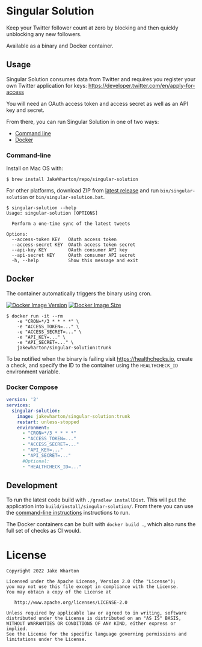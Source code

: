 # Singular Solution

Keep your Twitter follower count at zero by blocking and then quickly unblocking any new followers.

Available as a binary and Docker container.


## Usage

Singular Solution consumes data from Twitter and requires you register your own Twitter application for keys:
https://developer.twitter.com/en/apply-for-access

You will need an OAuth access token and access secret as well as an API key and secret.

From there, you can run Singular Solution in one of two ways:

 * [Command line](#command-line)
 * [Docker](#docker)

### Command-line

Install on Mac OS with:
```
$ brew install JakeWharton/repo/singular-solution
```

For other platforms, download ZIP from
[latest release](https://github.com/JakeWharton/singular-solution/releases/latest)
and run `bin/singular-solution` or `bin/singular-solution.bat`.

```
$ singular-solution --help
Usage: singular-solution [OPTIONS]

  Perform a one-time sync of the latest tweets

Options:
  --access-token KEY   OAuth access token
  --access-secret KEY  OAuth access token secret
  --api-key KEY        OAuth consumer API key
  --api-secret KEY     OAuth consumer API secret
  -h, --help           Show this message and exit
```

## Docker

The container automatically triggers the binary using cron.

[![Docker Image Version](https://img.shields.io/docker/v/jakewharton/singular-solution?sort=semver)][hub]
[![Docker Image Size](https://img.shields.io/docker/image-size/jakewharton/singular-solution)][layers]

 [hub]: https://hub.docker.com/r/jakewharton/singular-solution/
 [layers]: https://microbadger.com/images/jakewharton/singular-solution

```
$ docker run -it --rm
    -e "CRON=*/3 * * * *" \
    -e "ACCESS_TOKEN=..." \
    -e "ACCESS_SECRET=..." \
    -e "API_KEY=..." \
    -e "API_SECRET=..." \
    jakewharton/singular-solution:trunk
```

To be notified when the binary is failing visit https://healthchecks.io, create a check, and specify
the ID to the container using the `HEALTHCHECK_ID` environment variable.

### Docker Compose

```yaml
version: '2'
services:
  singular-solution:
    image: jakewharton/singular-solution:trunk
    restart: unless-stopped
    environment:
      - "CRON=*/3 * * * *"
      - "ACCESS_TOKEN=..."
      - "ACCESS_SECRET=..."
      - "API_KEY=..."
      - "API_SECRET=..."
      #Optional:
      - "HEALTHCHECK_ID=..."
```


## Development

To run the latest code build with `./gradlew installDist`.  This will put the application into
`build/install/singular-solution/`. From there you can use the
[command-line instructions](#command-line) instructions to run.

The Docker containers can be built with `docker build .`, which also runs the full set of checks
as CI would.


# License

    Copyright 2022 Jake Wharton

    Licensed under the Apache License, Version 2.0 (the "License");
    you may not use this file except in compliance with the License.
    You may obtain a copy of the License at

       http://www.apache.org/licenses/LICENSE-2.0

    Unless required by applicable law or agreed to in writing, software
    distributed under the License is distributed on an "AS IS" BASIS,
    WITHOUT WARRANTIES OR CONDITIONS OF ANY KIND, either express or implied.
    See the License for the specific language governing permissions and
    limitations under the License.
